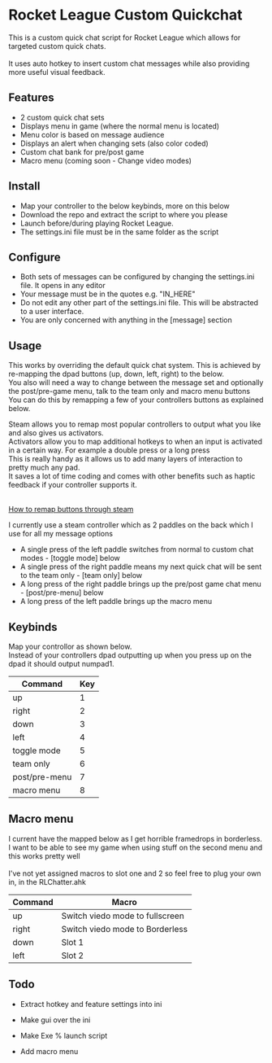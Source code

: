 # Rocket League Custom Quickchat

This is a custom quick chat script for Rocket League which allows for targeted custom quick chats. <br><br>
It uses auto hotkey to insert custom chat messages while also providing more useful visual feedback.

## Features

- 2 custom quick chat sets
- Displays menu in game (where the normal menu is located)
- Menu color is based on message audience
- Displays an alert when changing sets (also color coded)
- Custom chat bank for pre/post game
- Macro menu (coming soon - Change video modes)

## Install

- Map your controller to the below keybinds, more on this below
- Download the repo and extract the script to where you please
- Launch before/during playing Rocket League.
- The settings.ini file must be in the same folder as the script

## Configure

- Both sets of messages can be configured by changing the settings.ini file. It opens in any editor <br>
- Your message must be in the quotes e.g. "IN_HERE" <br>
- Do not edit any other part of the settings.ini file. This will be abstracted to a user interface.
- You are only concerned with anything in the [message] section <br>

## Usage

This works by overriding the default quick chat system. This is achieved by re-mapping the dpad buttons (up, down, left, right) to the below.<br>
You also will need a way to change between the message set and optionally the post/pre-game menu, talk to the team only and macro menu buttons<br>
You can do this by remapping a few of your controllers buttons as explained below.

Steam allows you to remap most popular controllers to output what you like and also gives us activators.<br>
Activators allow you to map additional hotkeys to when an input is activated in a certain way. For example a double press or a long press <br>
This is really handy as it allows us to add many layers of interaction to pretty much any pad. <br>
It saves a lot of time coding and comes with other benefits such as haptic feedback if your controller supports it.<br><br>

[How to remap buttons through steam](https://www.howtogeek.com/234427/how-to-remap-buttons-on-your-steam-controller/)<br>

I currently use a steam controller which as 2 paddles on the back which I use for all my message options<br>

- A single press of the left paddle switches from normal to custom chat modes - [toggle mode] below
- A single press of the right paddle means my next quick chat will be sent to the team only - [team only] below
- A long press of the right paddle brings up the pre/post game chat menu - [post/pre-menu] below
- A long press of the left paddle brings up the macro menu
  <br>

## Keybinds

Map your controllor as shown below. <br>
Instead of your controllers dpad outputting up when you press up on the dpad it should output numpad1.

| Command       | Key |
| ------------- | --- |
| up            | 1   |
| right         | 2   |
| down          | 3   |
| left          | 4   |
| toggle mode   | 5   |
| team only     | 6   |
| post/pre-menu | 7   |
| macro menu    | 8   |

## Macro menu

I current have the mapped below as I get horrible framedrops in borderless. <br>
I want to be able to see my game when using stuff on the second menu and this works pretty well<br><br>
I've not yet assigned macros to slot one and 2 so feel free to plug your own in, in the RLChatter.ahk<br>

| Command | Macro                           |
| ------- | ------------------------------- |
| up      | Switch viedo mode to fullscreen |
| right   | Switch viedo mode to Borderless |
| down    | Slot 1                          |
| left    | Slot 2                          |

## Todo

- Extract hotkey and feature settings into ini
- Make gui over the ini
- Make Exe % launch script

- Add macro menu
